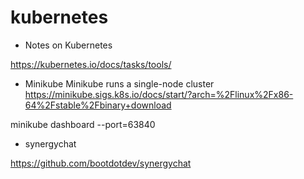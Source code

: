 # kubernetes

- Notes on Kubernetes

https://kubernetes.io/docs/tasks/tools/

- Minikube
Minikube runs a single-node cluster
https://minikube.sigs.k8s.io/docs/start/?arch=%2Flinux%2Fx86-64%2Fstable%2Fbinary+download

minikube dashboard --port=63840

- synergychat

https://github.com/bootdotdev/synergychat
